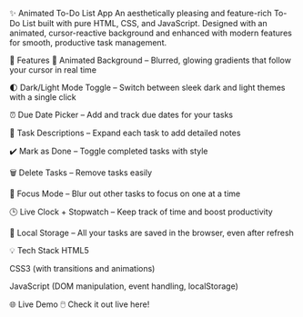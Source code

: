 ✨ Animated To-Do List App
An aesthetically pleasing and feature-rich To-Do List built with pure HTML, CSS, and JavaScript. Designed with an animated, cursor-reactive background and enhanced with modern features for smooth, productive task management.

🎯 Features
🎨 Animated Background – Blurred, glowing gradients that follow your cursor in real time

🌓 Dark/Light Mode Toggle – Switch between sleek dark and light themes with a single click

⏰ Due Date Picker – Add and track due dates for your tasks

📝 Task Descriptions – Expand each task to add detailed notes

✔️ Mark as Done – Toggle completed tasks with style

🗑️ Delete Tasks – Remove tasks easily

🎯 Focus Mode – Blur out other tasks to focus on one at a time

🕒 Live Clock + Stopwatch – Keep track of time and boost productivity

💾 Local Storage – All your tasks are saved in the browser, even after refresh

💡 Tech Stack
HTML5

CSS3 (with transitions and animations)

JavaScript (DOM manipulation, event handling, localStorage)

🌐 Live Demo
🖱️ Check it out live here!
